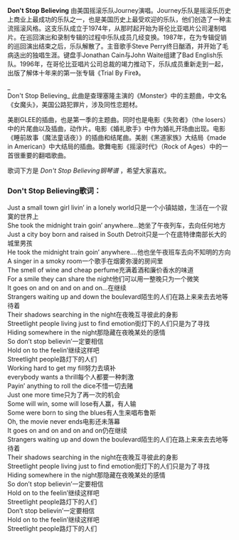 

**Don't Stop Believing**
由美国摇滚乐队Journey演唱。Journey乐队是摇滚乐历史上商业上最成功的乐队之一，也是美国历史上最受欢迎的乐队，他们创造了一种主流摇滚风格。这支乐队成立于1974年，从那时起开始为哥伦比亚唱片公司灌制唱片。在巡回演出和录制专辑的过程中乐队成员几经变换。1987年，在为专辑促销的巡回演出结束之后，乐队解散了。主音歌手Steve
Perry终日酗酒，并开始了毛病迭出的独唱生涯。键盘手Jonathan Cain与John Waite组建了Bad
English乐队。1996年，在哥伦比亚唱片公司总裁的竭力推动下，乐队成员重新走到一起，出版了解体十年来的第一张专辑《Trial By Fire》。

_  
Don't Stop Believing_ 此曲是查理塞隆主演的《Monster》中的主题曲，中文名《女魔头》，美国公路犯罪片，涉及同性恋题材。

  
美剧GLEE的插曲，也是第一季的主题曲。同时也是电影《失败者》（the
losers）中的片尾曲以及插曲，动作片。电影《婚礼歌手》中作为婚礼开场曲出现。电影《睡前故事（魔法童话夜）》的插曲和结尾曲。美剧《黑道家族》大结局《made
in American》中大结局的插曲。歌舞电影《摇滚时代》（Rock of Ages）中的一首很重要的翻唱歌曲。

  
歌词下方是 _Don't Stop Believing钢琴谱_ ，希望大家喜欢。

### Don't Stop Believing歌词：

Just a small town girl livin’ in a lonely world只是一个小镇姑娘，生活在一个寂寞的世界上  
She took the midnight train goin’ anywhere...她坐了午夜列车，去向任何地方  
Just a city boy born and raised in South Detroit只是一个在底特律南部长大的城里男孩  
He took the midnight train goin’ anywhere....他也坐午夜班车去向不知明的方向  
A singer in a smoky room一个歌手在烟雾弥漫的房间里  
The smell of wine and cheap perfume充满着酒和廉价香水的味道  
For a smile they can share the night他们可以用一整晚只为一个微笑  
It goes on and on and on and on...在继续  
Strangers waiting up and down the boulevard陌生的人们在路上来来去去地等待着  
Their shadows searching in the night在夜晚互寻彼此的身影  
Streetlight people living just to find emotion街灯下的人们只是为了寻找  
Hiding somewhere in the night那隐藏在夜晚某处的感情  
So don’t stop believin’一定要相信  
Hold on to the feelin’继续这样吧  
Streetlight people路灯下的人们  
Working hard to get my fill努力去填补  
everybody wants a thrill每个人都要一种刺激  
Payin’ anything to roll the dice不惜一切去赌  
Just one more time只为了再一次的机会  
Some will win, some will lose有人赢，有人输  
Some were born to sing the blues有人生来唱布鲁斯  
Oh, the movie never ends电影还未落幕  
It goes on and on and on and on仍在继续  
Strangers waiting up and down the boulevard陌生的人们在路上来来去去地等待着  
Their shadows searching in the night在夜晚互寻彼此的身影  
Streetlight people living just to find emotion街灯下的人们只是为了寻找  
Hiding somewhere in the night那隐藏在夜晚某处的感情  
So don’t stop believin’一定要相信  
Hold on to the feelin’继续这样吧  
Streetlight people路灯下的人们  
Don’t stop believin’一定要相信  
Hold on to the feelin’继续这样吧  
Streetlight people路灯下的人们

